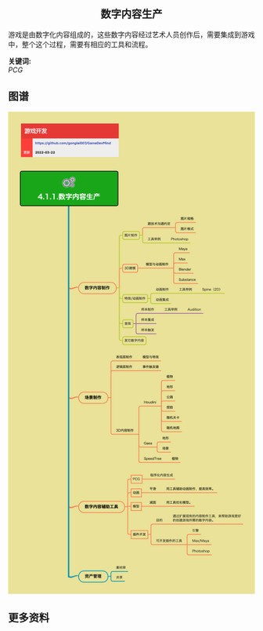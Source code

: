 <h2 align="center">数字内容生产</h2>
<p>
游戏是由数字化内容组成的，这些数字内容经过艺术人员创作后，需要集成到游戏中，整个这个过程，需要有相应的工具和流程。
</p>

**关键词:**<br/>
*PCG*

## 图谱
![图片加载中...](../../exports/4.1.1.数字内容生产.png?raw=true)

## 更多资料